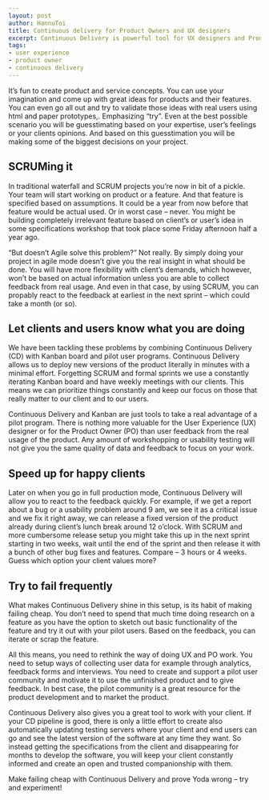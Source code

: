 ```yaml
---
layout: post
author: HannuToi
title: Continuous delivery for Product Owners and UX designers
excerpt: Continuous Delivery is powerful tool for UX designers and Product Owners. 
tags:
- user experience
- product owner
- continuous delivery
---
```


It’s fun to create product and service concepts. You can use your imagination and come up with great ideas for products and their features. You can even go all out and try to validate those ideas with real users using html and paper prototypes,. Emphasizing “try”.  Even at the best possible scenario you will be guesstimating based on your expertise, user’s feelings or your clients opinions. And based on this guesstimation you will be making some of the biggest decisions on your project.

## SCRUMing it

In traditional waterfall and SCRUM projects you’re now in bit of a pickle. Your team will start working on product or a feature. And that feature is specified based on assumptions. It could be a year from now before that feature would be actual used. Or in worst case – never. You might be building completely irrelevant feature based on client’s or user’s idea in some specifications workshop that took place some Friday afternoon half a year ago. 

“But doesn’t Agile solve this problem?” Not really. By simply doing your project in agile mode doesn’t give you the real insight in what should be done. You will have more flexibility with client’s demands, which however, won’t be based on actual information unless you are able to collect feedback from real usage. And even in that case, by using SCRUM, you can propably react to the feedback at earliest in the next sprint – which could take a month (or so).

## Let clients and users know what you are doing

We have been tackling these problems by combining Continuous Delivery (CD) with Kanban board and pilot user programs. Continuous Delivery allows us to deploy new versions of the product literally in minutes with a minimal effort. Forgetting SCRUM and formal sprints we use a constantly iterating Kanban board and have weekly meetings with our clients. This means we can prioritize things constantly and keep our focus on those that really matter to our client and to our users. 

Continuous Delivery and Kanban are just tools to take a real advantage of a pilot program. There is nothing more valuable for the User Experience (UX) designer or for the Product Owner (PO) than user feedback from the real usage of the product. Any amount of workshopping or usability testing will not give you the same quality of data and feedback to focus on your work. 

## Speed up for happy clients

Later on when you go in full production mode, Continuous Delivery will allow you to react to the feedback quickly. For example, if we get a report about a bug or a usability problem around 9 am, we see it as a critical issue and we fix it right away, we can release a fixed version of the product already during client’s lunch break around 12 o’clock. With SCRUM and more cumbersome release setup you might take this up in the next sprint starting in two weeks, wait until the end of the sprint and then release it with a bunch of other bug fixes and features. Compare – 3 hours or 4 weeks. Guess which option your client values more?

## Try to fail frequently

What makes Continuous Delivery shine in this setup, is its habit of making failing cheap. You don’t need to spend that much time doing research on a feature as you have the option to sketch out basic functionality of the feature and try it out with your pilot users. Based on the feedback, you can iterate or scrap the feature.  

All this means, you need to rethink the way of doing UX and PO work. You need to setup ways of collecting user data for example through analytics, feedback forms and interviews. You need to create and support a pilot user community and motivate it to use the unfinished product and to give feedback. In best case, the pilot community is a great resource for the product development and to market the product.

Continuous Delivery also gives you a great tool to work with your client. If your CD pipeline is good, there is only a little effort to create also automatically updating testing servers where your client and end users can go and see the latest version of the software at any time they want. So instead getting the specifications from the client and disappearing for months to develop the software, you will keep your client constantly informed and create an open and trusted companionship with them. 

Make failing cheap with Continuous Delivery and prove Yoda wrong – try and experiment!
